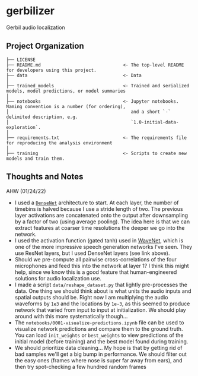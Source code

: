 gerbilizer
==============================

Gerbil audio localization

Project Organization
------------

    ├── LICENSE
    ├── README.md                               <- The top-level README for developers using this project.
    ├── data                                    <- Data
    │
    ├── trained_models                          <- Trained and serialized models, model predictions, or model summaries
    │
    ├── notebooks                               <- Jupyter notebooks. Naming convention is a number (for ordering),
    │                                              and a short `-` delimited description, e.g.
    │                                              `1.0-initial-data-exploration`.
    │
    ├── requirements.txt                        <- The requirements file for reproducing the analysis environment
    │
    ├── training                                <- Scripts to create new models and train them.


Thoughts and Notes
-----------------

AHW (01/24/22)
* I used a [`DenseNet`](https://openaccess.thecvf.com/content/WACV2021/papers/Zhang_ResNet_or_DenseNet_Introducing_Dense_Shortcuts_to_ResNet_WACV_2021_paper.pdf) architecture to start. At each layer, the number of timebins is halved because I use a stride length of two. The previous layer activations are concatenated onto the output after downsampling by a factor of two (using average pooling). The idea here is that we can extract features at coarser time resolutions the deeper we go into the network.
* I used the activation function (gated tanh) used in [WaveNet](https://arxiv.org/abs/1609.03499), which is one of the more impressive speech generation networks I've seen. They use ResNet layers, but I used DenseNet layers (see link above).
* Should we pre-compute all pairwise cross-correlations of the four microphones and feed this into the network at layer 1? I think this might help, since we know this is a good feature that human-engineered solutions for audio localization use.
* I made a script `data/reshape_dataset.py` that lightly pre-processes the data. One thing we should think about is what units the audio inputs and spatial outputs should be. Right now I am multiplying the audio waveforms by `1e3` and the locations by `1e-3`, as this seemed to produce network that varied from input to input at initialization. We should play around with this more systematically though...
* The `notebooks/0001-visualize-predictions.ipynb` file can be used to visualize network predictions and compare them to the ground truth. You can load `init_weights` or `best_weights` to view predictions of the initial model (before training) and the best model found during training.
* We should prioritize data cleaning... My hope is that by getting rid of bad samples we'll get a big bump in performance. We should filter out the easy ones (frames where nose is super far away from ears), and then try spot-checking a few hundred random frames





